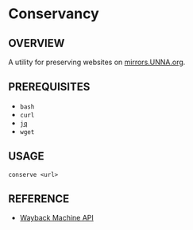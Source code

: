 # Conservancy

## OVERVIEW

A utility for preserving websites on [mirrors.UNNA.org](http://mirrors.unna.org/).

## PREREQUISITES

* `bash`
* `curl`
* [`jq`](https://stedolan.github.io/jq/)
* `wget`

## USAGE

`conserve <url>`

## REFERENCE

* [Wayback Machine API](https://archive.org/help/wayback_api.php)
